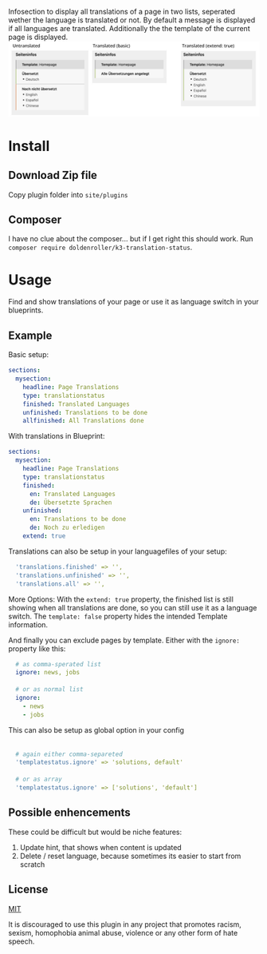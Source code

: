 Infosection to display all translations of a page in two lists, seperated wether the language is translated or not. By default a message is displayed if all languages are translated. Additionally the the template of the current page is displayed.
![screenshot translation-status](/screenshot.jpg)

# Install
## Download Zip file

Copy plugin folder into `site/plugins`

## Composer
I have no clue about the composer... but if I get right this should work.
Run `composer require doldenroller/k3-translation-status`.

# Usage
Find and show translations of your page or use it as language switch in your blueprints.

## Example
Basic setup:

```yaml
sections:
  mysection:
    headline: Page Translations
    type: translationstatus
    finished: Translated Languages
    unfinished: Translations to be done
    allfinished: All Translations done
```


With translations in Blueprint:

```yaml
sections:
  mysection:
    headline: Page Translations
    type: translationstatus
    finished:
      en: Translated Languages
      de: Übersetzte Sprachen
    unfinished:
      en: Translations to be done
      de: Noch zu erledigen
    extend: true
```

Translations can also be setup in your languagefiles of your setup:

```yaml
  'translations.finished' => '',
  'translations.unfinished' => '',
  'translations.all' => '',

```

More Options:
With the `extend: true` property, the finished list is still showing when all translations are done, so you can still use it as a language switch.
The `template: false` property hides the intended Template information.

And finally you can exclude pages by template. Either with the `ignore:` property like this:

```yaml
  # as comma-sperated list
  ignore: news, jobs

  # or as normal list
  ignore:
    - news
    - jobs

```

This can also be setup as global option in your config

```yaml

  # again either comma-separeted
  'templatestatus.ignore' => 'solutions, default'

  # or as array
  'templatestatus.ignore' => ['solutions', 'default']

```

## Possible enhencements
These could be difficult but would be niche features:
1. Update hint, that shows when content is updated
2. Delete / reset language, because sometimes its easier to start from scratch

## License

[MIT](https://opensource.org/licenses/MIT)


It is discouraged to use this plugin in any project that promotes racism, sexism, homophobia animal abuse, violence or any other form of hate speech.

